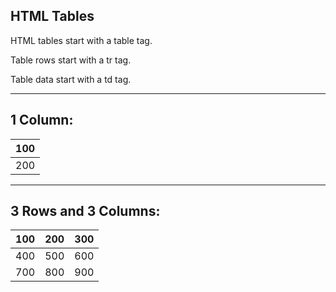 
## HTML Tables

HTML tables start with a table tag.

Table rows start with a tr tag.

Table data start with a td tag.

---
## 1 Column:


 | 100 | 
 | --- | 
 | 200 | 


---
## 3 Rows and 3 Columns:


 | 100 | 200 | 300 | 
 | --- | --- | --- | 
 | 400 | 500 | 600 | 
 | 700 | 800 | 900 | 



